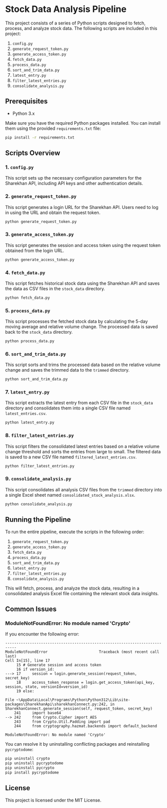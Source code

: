 # Stock Data Analysis Pipeline

This project consists of a series of Python scripts designed to fetch, process, and analyze stock data. The following scripts are included in this project:

1. `config.py`
2. `generate_request_token.py`
3. `generate_access_token.py`
4. `fetch_data.py`
5. `process_data.py`
6. `sort_and_trim_data.py`
7. `latest_entry.py`
8. `filter_latest_entries.py`
9. `consolidate_analysis.py`

## Prerequisites

- Python 3.x

Make sure you have the required Python packages installed. You can install them using the provided `requirements.txt` file:

```sh
pip install -r requirements.txt
```

## Scripts Overview

### 1. `config.py`
This script sets up the necessary configuration parameters for the Sharekhan API, including API keys and other authentication details.

### 2. `generate_request_token.py`
This script generates a login URL for the Sharekhan API. Users need to log in using the URL and obtain the request token.

```sh
python generate_request_token.py
```

### 3. `generate_access_token.py`
This script generates the session and access token using the request token obtained from the login URL.

```sh
python generate_access_token.py
```

### 4. `fetch_data.py`
This script fetches historical stock data using the Sharekhan API and saves the data as CSV files in the `stock_data` directory.

```sh
python fetch_data.py
```

### 5. `process_data.py`
This script processes the fetched stock data by calculating the 5-day moving average and relative volume change. The processed data is saved back to the `stock_data` directory.

```sh
python process_data.py
```

### 6. `sort_and_trim_data.py`
This script sorts and trims the processed data based on the relative volume change and saves the trimmed data to the `trimmed` directory.

```sh
python sort_and_trim_data.py
```

### 7. `latest_entry.py`
This script extracts the latest entry from each CSV file in the `stock_data` directory and consolidates them into a single CSV file named `latest_entries.csv`.

```sh
python latest_entry.py
```

### 8. `filter_latest_entries.py`
This script filters the consolidated latest entries based on a relative volume change threshold and sorts the entries from large to small. The filtered data is saved to a new CSV file named `filtered_latest_entries.csv`.

```sh
python filter_latest_entries.py
```

### 9. `consolidate_analysis.py`
This script consolidates all analysis CSV files from the `trimmed` directory into a single Excel sheet named `consolidated_stock_analysis.xlsx`.

```sh
python consolidate_analysis.py
```

## Running the Pipeline

To run the entire pipeline, execute the scripts in the following order:

1. `generate_request_token.py`
2. `generate_access_token.py`
3. `fetch_data.py`
4. `process_data.py`
5. `sort_and_trim_data.py`
6. `latest_entry.py`
7. `filter_latest_entries.py`
8. `consolidate_analysis.py`

This will fetch, process, and analyze the stock data, resulting in a consolidated analysis Excel file containing the relevant stock data insights.

## Common Issues

### ModuleNotFoundError: No module named 'Crypto'

If you encounter the following error:

```
---------------------------------------------------------------------------
ModuleNotFoundError                       Traceback (most recent call last)
Cell In[15], line 17
     15 # Generate session and access token
     16 if version_id:
---> 17     session = login.generate_session(request_token, secret_key)
     18     access_token_response = login.get_access_token(api_key, session, state, versionId=version_id)
     19 else:

File ~\AppData\Local\Programs\Python\Python312\Lib\site-packages\SharekhanApi\sharekhanConnect.py:242, in SharekhanConnect.generate_session(self, request_token, secret_key)
    241     import base64
--> 242     from Crypto.Cipher import AES
    243     from Crypto.Util.Padding import pad
    244     from cryptography.hazmat.backends import default_backend

ModuleNotFoundError: No module named 'Crypto'
```

You can resolve it by uninstalling conflicting packages and reinstalling `pycryptodome`:

```sh
pip uninstall crypto
pip uninstall pycryptodome
pip uninstall pycrypto
pip install pycryptodome
```

## License

This project is licensed under the MIT License.